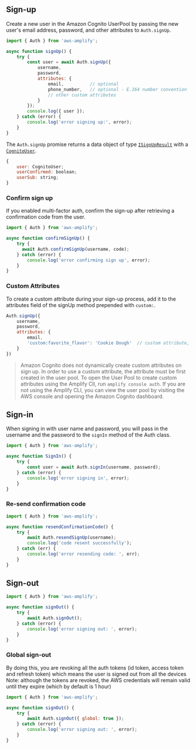 ## Sign-up

Create a new user in the Amazon Cognito UserPool by passing the new user's email address, password, and other attributes to `Auth.signUp`.

```javascript
import { Auth } from 'aws-amplify';

async function signUp() {
    try {
        const user = await Auth.signUp({
            username,
            password,
            attributes: {
                email,          // optional
                phone_number,   // optional - E.164 number convention
                // other custom attributes 
            }
        });
        console.log({ user });
    } catch (error) {
        console.log('error signing up:', error);
    }
}
```

The `Auth.signUp` promise returns a data object of type [`ISignUpResult`](https://github.com/aws-amplify/amplify-js/blob/4644b4322ee260165dd756ca9faeb235445000e3/packages/amazon-cognito-identity-js/index.d.ts#L136-L139) with a [`CognitoUser`](https://github.com/aws-amplify/amplify-js/blob/4644b4322ee260165dd756ca9faeb235445000e3/packages/amazon-cognito-identity-js/index.d.ts#L48). 

```js
{
    user: CognitoUser;
    userConfirmed: boolean;
    userSub: string;
}
```

### Confirm sign up

If you enabled multi-factor auth, confirm the sign-up after retrieving a confirmation code from the user.

```js
import { Auth } from 'aws-amplify';

async function confirmSignUp() {
    try {
      await Auth.confirmSignUp(username, code);
    } catch (error) {
        console.log('error confirming sign up', error);
    }
}
```

### Custom Attributes

To create a custom attribute during your sign-up process, add it to the attributes field of the signUp method prepended with `custom:`.

```js
Auth.signUp({
    username,
    password,
    attributes: {
        email,
        'custom:favorite_flavor': 'Cookie Dough'  // custom attribute, not standard
    }
})
```

> Amazon Cognito does not dynamically create custom attributes on sign up. In order to use a custom attribute, the attribute must be first created in the user pool. To open the User Pool to create custom attributes using the Amplify ClI, run `amplify console auth`. If you are not using the Amplify CLI, you can view the user pool by visiting the AWS console and opening the Amazon Cognito dashboard.

## Sign-in

When signing in with user name and password, you will pass in the username and the password to the `signIn` method of the Auth class.

```javascript
import { Auth } from 'aws-amplify';

async function SignIn() {
    try {
        const user = await Auth.signIn(username, password);
    } catch (error) {
        console.log('error signing in', error);
    }
}
```

### Re-send confirmation code

```js
import { Auth } from 'aws-amplify';

async function resendConfirmationCode() {
    try {
        await Auth.resendSignUp(username);
        console.log('code resent successfully');
    } catch (err) {
        console.log('error resending code: ', err);
    }
}
```

## Sign-out

```javascript
import { Auth } from 'aws-amplify';

async function signOut() {
    try {
        await Auth.signOut();
    } catch (error) {
        console.log('error signing out: ', error);
    }
}
```

### Global sign-out

By doing this, you are revoking all the auth tokens (id token, access token and refresh token) which means the user is signed out from all the devices
Note: although the tokens are revoked, the AWS credentials will remain valid until they expire (which by default is 1 hour)

```js
import { Auth } from 'aws-amplify';

async function signOut() {
    try {
        await Auth.signOut({ global: true });
    } catch (error) {
        console.log('error signing out: ', error);
    }
}
```
